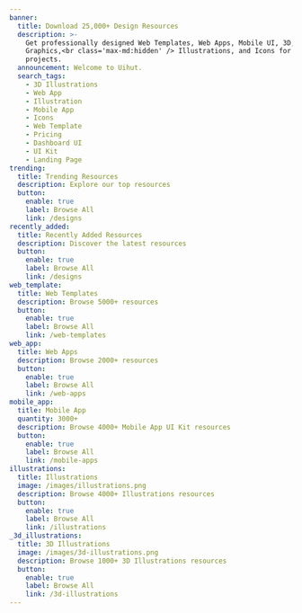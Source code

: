 ```yaml
---
banner:
  title: Download 25,000+ Design Resources
  description: >-
    Get professionally designed Web Templates, Web Apps, Mobile UI, 3D,
    Graphics,<br class='max-md:hidden' /> Illustrations, and Icons for your
    projects.
  announcement: Welcome to Uihut.
  search_tags:
    - 3D Illustrations
    - Web App
    - Illustration
    - Mobile App
    - Icons
    - Web Template
    - Pricing
    - Dashboard UI
    - UI Kit
    - Landing Page
trending:
  title: Trending Resources
  description: Explore our top resources
  button:
    enable: true
    label: Browse All
    link: /designs
recently_added:
  title: Recently Added Resources
  description: Discover the latest resources
  button:
    enable: true
    label: Browse All
    link: /designs
web_template:
  title: Web Templates
  description: Browse 5000+ resources
  button:
    enable: true
    label: Browse All
    link: /web-templates
web_app:
  title: Web Apps
  description: Browse 2000+ resources
  button:
    enable: true
    label: Browse All
    link: /web-apps
mobile_app:
  title: Mobile App
  quantity: 3000+
  description: Browse 4000+ Mobile App UI Kit resources
  button:
    enable: true
    label: Browse All
    link: /mobile-apps
illustrations:
  title: Illustrations
  image: /images/illustrations.png
  description: Browse 4000+ Illustrations resources
  button:
    enable: true
    label: Browse All
    link: /illustrations
_3d_illustrations:
  title: 3D Illustrations
  image: /images/3d-illustrations.png
  description: Browse 1000+ 3D Illustrations resources
  button:
    enable: true
    label: Browse All
    link: /3d-illustrations
---
```

